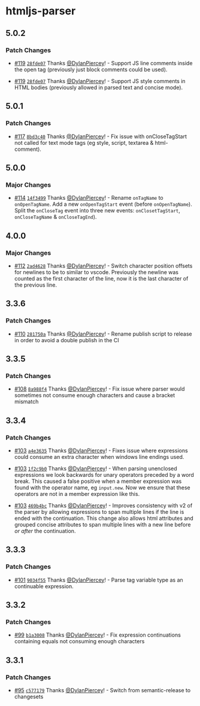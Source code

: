 # htmljs-parser

## 5.0.2

### Patch Changes

- [#119](https://github.com/marko-js/htmljs-parser/pull/119) [`28fde07`](https://github.com/marko-js/htmljs-parser/commit/28fde072243fc80ddb9eb263c2ef061dbd785b94) Thanks [@DylanPiercey](https://github.com/DylanPiercey)! - Support JS line comments inside the open tag (previously just block comments could be used).

* [#119](https://github.com/marko-js/htmljs-parser/pull/119) [`28fde07`](https://github.com/marko-js/htmljs-parser/commit/28fde072243fc80ddb9eb263c2ef061dbd785b94) Thanks [@DylanPiercey](https://github.com/DylanPiercey)! - Support JS style comments in HTML bodies (previously allowed in parsed text and concise mode).

## 5.0.1

### Patch Changes

- [#117](https://github.com/marko-js/htmljs-parser/pull/117) [`8bd3c40`](https://github.com/marko-js/htmljs-parser/commit/8bd3c4057d485d6b1e47f15bd48e333e25b9951e) Thanks [@DylanPiercey](https://github.com/DylanPiercey)! - Fix issue with onCloseTagStart not called for text mode tags (eg style, script, textarea & html-comment).

## 5.0.0

### Major Changes

- [#114](https://github.com/marko-js/htmljs-parser/pull/114) [`14f3499`](https://github.com/marko-js/htmljs-parser/commit/14f3499cd96d45bad081823e95a2bfecb7ae1474) Thanks [@DylanPiercey](https://github.com/DylanPiercey)! - Rename `onTagName` to `onOpenTagName`.
  Add a new `onOpenTagStart` event (before `onOpenTagName`).
  Split the `onCloseTag` event into three new events: `onClosetTagStart`, `onCloseTagName` & `onCloseTagEnd`).

## 4.0.0

### Major Changes

- [#112](https://github.com/marko-js/htmljs-parser/pull/112) [`2ad4628`](https://github.com/marko-js/htmljs-parser/commit/2ad462818eca5985f89c497b1f2efe2945a48730) Thanks [@DylanPiercey](https://github.com/DylanPiercey)! - Switch character position offsets for newlines to be to similar to vscode. Previously the newline was counted as the first character of the line, now it is the last character of the previous line.

## 3.3.6

### Patch Changes

- [#110](https://github.com/marko-js/htmljs-parser/pull/110) [`281750a`](https://github.com/marko-js/htmljs-parser/commit/281750ab71f7415b765ddb5440477f293746fafa) Thanks [@DylanPiercey](https://github.com/DylanPiercey)! - Rename publish script to release in order to avoid a double publish in the CI

## 3.3.5

### Patch Changes

- [#108](https://github.com/marko-js/htmljs-parser/pull/108) [`8a988f4`](https://github.com/marko-js/htmljs-parser/commit/8a988f48e976f7ad68494a059973176ecfd43462) Thanks [@DylanPiercey](https://github.com/DylanPiercey)! - Fix issue where parser would sometimes not consume enough characters and cause a bracket mismatch

## 3.3.4

### Patch Changes

- [#103](https://github.com/marko-js/htmljs-parser/pull/103) [`a4e3635`](https://github.com/marko-js/htmljs-parser/commit/a4e3635f790ebccdbacb3f432064891c7cee9b60) Thanks [@DylanPiercey](https://github.com/DylanPiercey)! - Fixes issue where expressions could consume an extra character when windows line endings used.

* [#103](https://github.com/marko-js/htmljs-parser/pull/103) [`1f2c9b0`](https://github.com/marko-js/htmljs-parser/commit/1f2c9b01d852ec7f735b2aa8e48a54ac67d63919) Thanks [@DylanPiercey](https://github.com/DylanPiercey)! - When parsing unenclosed expressions we look backwards for unary operators preceded by a word break. This caused a false positive when a member expression was found with the operator name, eg `input.new`. Now we ensure that these operators are not in a member expression like this.

- [#103](https://github.com/marko-js/htmljs-parser/pull/103) [`469b4bc`](https://github.com/marko-js/htmljs-parser/commit/469b4bc23fa5412bae6f2b3a701c180b1f77b812) Thanks [@DylanPiercey](https://github.com/DylanPiercey)! - Improves consistency with v2 of the parser by allowing expressions to span multiple lines if the line is ended with the continuation. This change also allows html attributes and grouped concise attributes to span multiple lines with a new line before _or after_ the continuation.

## 3.3.3

### Patch Changes

- [#101](https://github.com/marko-js/htmljs-parser/pull/101) [`9034f55`](https://github.com/marko-js/htmljs-parser/commit/9034f559ce8f7ca4746cd58b7750a3ba7865cabb) Thanks [@DylanPiercey](https://github.com/DylanPiercey)! - Parse tag variable type as an continuable expression.

## 3.3.2

### Patch Changes

- [#99](https://github.com/marko-js/htmljs-parser/pull/99) [`b1a3008`](https://github.com/marko-js/htmljs-parser/commit/b1a300874e9b67972a5a0f82855d083109fd3361) Thanks [@DylanPiercey](https://github.com/DylanPiercey)! - Fix expression continuations containing equals not consuming enough characters

## 3.3.1

### Patch Changes

- [#95](https://github.com/marko-js/htmljs-parser/pull/95) [`c577179`](https://github.com/marko-js/htmljs-parser/commit/c5771791c8ff799d9eb5b057eb3ec8d808b77c4c) Thanks [@DylanPiercey](https://github.com/DylanPiercey)! - Switch from semantic-release to changesets
